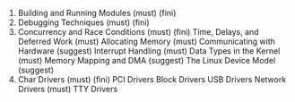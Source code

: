 1. Building and Running Modules      (must) (fini)
2. Debugging Techniques              (must) (fini)
3. Concurrency and Race Conditions   (must) (fini)
   Time, Delays, and Deferred Work   (must)
   Allocating Memory                 (must)
   Communicating with Hardware       (suggest)
    Interrupt Handling               (must)
    Data Types in the Kernel         (must)
    Memory Mapping and DMA           (suggest)
    The Linux Device Model           (suggest)
4. Char Drivers                      (must) (fini)
   PCI Drivers
   Block Drivers
   USB Drivers
   Network Drivers                   (must)
   TTY Drivers